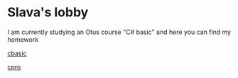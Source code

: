 # Slava's lobby

I am currently studying an Otus course "C# basic" and here you can find my homework

[cbasic](./cbasic/index.md)

[cpro](./404.md)
